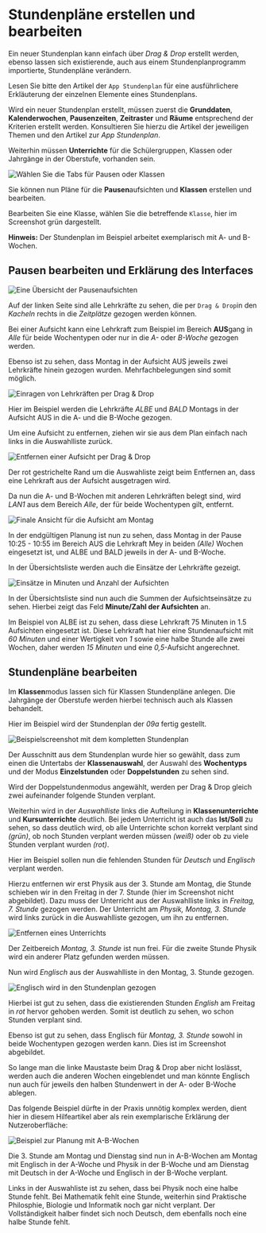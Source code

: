 # Stundenpläne erstellen und bearbeiten

Ein neuer Stundenplan kann einfach über *Drag & Drop* erstellt werden, ebenso lassen sich existierende, auch aus einem Stundenplanprogramm importierte, Stundenpläne verändern.

Lesen Sie bitte den Artikel der ````App Stundenplan```` für eine ausführlichere Erkläuterung der einzelnen Elemente eines Stundenplans.

Wird ein neuer Stundenplan erstellt, müssen zuerst die **Grunddaten**, **Kalenderwochen**, **Pausenzeiten**, **Zeitraster** und **Räume** entsprechend der Kriterien erstellt werden. Konsultieren Sie hierzu die Artikel der jeweiligen Themen und den Artikel zur *App Stundenplan*.

Weiterhin müssen **Unterrichte** für die Schülergruppen, Klassen oder Jahrgänge in der Oberstufe, vorhanden sein.

![Wählen Sie die Tabs für Pausen oder Klassen](./graphics/SVWS_stundenplan_pausen_klassen_bearbeiten.png "Bearbeiten Sie die Pausenaufsichten oder Klassen.")

Sie können nun Pläne für die **Pausen**aufsichten und **Klassen** erstellen und bearbeiten.

Bearbeiten Sie eine Klasse, wählen Sie die betreffende ````Klasse````, hier im Screenshot grün dargestellt.

**Hinweis:** Der Stundenplan im Beispiel arbeitet exemplarisch mit A- und B-Wochen.

## Pausen bearbeiten und Erklärung des Interfaces

![Eine Übersicht der Pausenaufsichten](./graphics/SVWS_stundenplan_pausen_uebersicht.png "Eine Übersicht der definierten Pausenaufsichten.")

Auf der linken Seite sind alle Lehrkräfte zu sehen, die per ````Drag & Drop````in den *Kacheln* rechts in die *Zeitplätze* gezogen werden können.

Bei einer Aufsicht kann eine Lehrkraft zum Beispiel im Bereich **AUS**gang in *Alle* für beide Wochentypen oder nur in die *A-* oder *B-Woche* gezogen werden.

Ebenso ist zu sehen, dass Montag in der Aufsicht AUS jeweils zwei Lehrkräfte hinein gezogen wurden. Mehrfachbelegungen sind somit möglich.

![Einragen von Lehrkräften per Drag & Drop](./graphics/SVWS_stundenplan_pausen_lehrkraftEintragen.png "Lehrkräfte werden per Drag & Drop in die Zeitslots gezogen.")

Hier im Beispiel werden die Lehrkräfte *ALBE* und *BALD* Montags in der Aufsicht AUS in die A- und die B-Woche gezogen.

Um eine Aufsicht zu entfernen, ziehen wir sie aus dem Plan einfach nach links in die Auswahlliste zurück.

![Entfernen einer Aufsicht per Drag & Drop](./graphics/SVWS_stundenplan_pausen_entfernen.png "Entfernen einer Aufsicht per Drag & Drop.")

Der rot gestrichelte Rand um die Auswahliste zeigt beim Entfernen an, dass eine Lehrkraft aus der Aufsicht ausgetragen wird.

Da nun die A- und B-Wochen mit anderen Lehrkräften belegt sind, wird *LAN1* aus dem Bereich *Alle*, der für beide Wochentypen gilt, entfernt.

![Finale Ansicht für die Aufsicht am Montag](./graphics/SVWS_stundenplan_pausen_aufsichtenFinal.png "Nun ist die Aufsicht für AUS am Montag final.")

In der endgültigen Planung ist nun zu sehen, dass Montag in der Pause 10:25 - 10:55 im Bereich AUS die Lehrkraft Mey in beiden *(Alle)* Wochen eingesetzt ist, und ALBE und BALD jeweils in der A- und B-Woche.

In der Übersichtsliste werden auch die Einsätze der Lehrkräfte gezeigt.

![Einsätze in Minuten und Anzahl der Aufsichten](./graphics/SVWS_stundenplan_pausen_einsatzsummen.png "In der Übersichtsliste sind die Summen der Einsätze zu sehen.")

In der Übersichtsliste sind nun auch die Summen der Aufsichtseinsätze zu sehen. Hierbei zeigt das Feld **Minute/Zahl der Aufsichten** an.

Im Beispiel von ALBE ist zu sehen, dass diese Lehrkraft 75 Minuten in 1.5 Aufsichten eingesetzt ist. Diese Lehrkraft hat hier eine Stundenaufsicht mit *60 Minuten* und einer Wertigkeit von *1* sowie eine halbe Stunde alle zwei Wochen, daher werden *15 Minuten* und eine *0,5*-Aufsicht angerechnet. 

## Stundenpläne bearbeiten

Im **Klassen**modus lassen sich für Klassen Stundenpläne anlegen. Die Jahrgänge der Oberstufe werden hierbei technisch auch als Klassen behandelt.

Hier im Beispiel wird der Stundenplan der *09a* fertig gestellt. 

![Beispielscreenshot mit dem kompletten Stundenplan](./graphics/SVWS_stundenplan_uebersicht.png "Übersicht eines ganzen Stundenplans.")

Der Ausschnitt aus dem Stundenplan wurde hier so gewählt, dass zum einen die Untertabs der **Klassenauswahl**, der Auswahl des **Wochentyps** und der Modus **Einzelstunden** oder **Doppelstunden** zu sehen sind.

Wird der Doppelstundenmodus angewählt, werden per Drag & Drop gleich zwei aufeinander folgende Stunden verplant.

Weiterhin wird in der *Auswahlliste* links die Aufteilung in **Klassenunterrichte** und **Kursunterrichte** deutlich. Bei jedem Unterricht ist auch das **Ist/Soll** zu sehen, so dass deutlich wird, ob alle Unterrichte schon korrekt verplant sind *(grün)*, ob noch Stunden verplant werden müssen *(weiß)* oder ob zu viele Stunden verplant wurden *(rot)*.

Hier im Beispiel sollen nun die fehlenden Stunden für *Deutsch* und *Englisch* verplant werden.

Hierzu entfernen wir erst Physik aus der 3. Stunde am Montag, die Stunde schieben wir in den Freitag in der 7. Stunde (hier im Screenshot nicht abgebildet). Dazu muss der Unterricht aus der Auswahlliste links in *Freitag, 7. Stunde* gezogen werden. Der Unterricht am *Physik, Montag, 3. Stunde* wird links zurück in die Auswahlliste gezogen, um ihn zu entfernen.

![Entfernen eines Unterrichts](./graphics/SVWS_stundenplan_unterrichtEntfernen.png "Physik wird zurück in die Auswahlliste gezogen.")

Der Zeitbereich *Montag, 3. Stunde* ist nun frei. Für die zweite Stunde Physik wird ein anderer Platz gefunden werden müssen.

Nun wird *Englisch* aus der Auswahlliste in den Montag, 3. Stunde gezogen.

![Englisch wird in den Stundenplan gezogen](./graphics/SVWS_stundenplan_unterrichtZuordnen.png "Es wird Englisch in den Stundenplan gezogen.")

Hierbei ist gut zu sehen, dass die existierenden Stunden *English* am Freitag in *rot* hervor gehoben werden. Somit ist deutlich zu sehen, wo schon Stunden verplant sind.

Ebenso ist gut zu sehen, dass Englisch für *Montag, 3. Stunde* sowohl in beide Wochentypen gezogen werden kann. Dies ist im Screenshot abgebildet.

So lange man die linke Maustaste beim Drag & Drop aber nicht loslässt, werden auch die anderen Wochen eingeblendet und man könnte Englisch nun auch für jeweils den halben Stundenwert in der A- oder B-Woche ablegen.

Das folgende Beispiel dürfte in der Praxis unnötig komplex werden, dient hier in diesem Hilfeartikel aber als rein exemplarische Erklärung der Nutzeroberfläche:

![Beispiel zur Planung mit A-B-Wochen](./graphics/SVWS_stundenplan_unterrichtZuordnen_AB-Woche.png "Verplanung der 3. Stunde am Montag und Dienst mit A- und B-Wochen.")

Die 3. Stunde am Montag und Dienstag sind nun in A-B-Wochen am Montag mit Englisch in der A-Woche und Physik in der B-Woche und am Dienstag mit Deutsch in der A-Woche und Englisch in der B-Woche verplant.

Links in der Auswahliste ist zu sehen, dass bei Physik noch eine halbe Stunde fehlt. Bei Mathematik fehlt eine Stunde, weiterhin sind Praktische Philosphie, Biologie und Informatik noch gar nicht verplant. Der Vollständigkeit halber findet sich noch Deutsch, dem ebenfalls noch eine halbe Stunde fehlt.